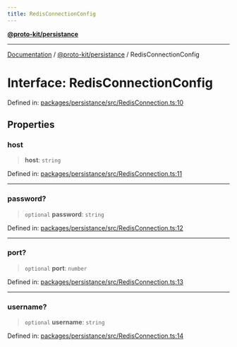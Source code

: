 ```yaml
---
title: RedisConnectionConfig
---
```


[**@proto-kit/persistance**](../README.md)

***

[Documentation](../../../README.md) / [@proto-kit/persistance](../README.md) / RedisConnectionConfig

# Interface: RedisConnectionConfig

Defined in: [packages/persistance/src/RedisConnection.ts:10](https://github.com/proto-kit/framework/blob/28efa802e3737fc3b77339148b307ef7246f3ef1/packages/persistance/src/RedisConnection.ts#L10)

## Properties

### host

> **host**: `string`

Defined in: [packages/persistance/src/RedisConnection.ts:11](https://github.com/proto-kit/framework/blob/28efa802e3737fc3b77339148b307ef7246f3ef1/packages/persistance/src/RedisConnection.ts#L11)

***

### password?

> `optional` **password**: `string`

Defined in: [packages/persistance/src/RedisConnection.ts:12](https://github.com/proto-kit/framework/blob/28efa802e3737fc3b77339148b307ef7246f3ef1/packages/persistance/src/RedisConnection.ts#L12)

***

### port?

> `optional` **port**: `number`

Defined in: [packages/persistance/src/RedisConnection.ts:13](https://github.com/proto-kit/framework/blob/28efa802e3737fc3b77339148b307ef7246f3ef1/packages/persistance/src/RedisConnection.ts#L13)

***

### username?

> `optional` **username**: `string`

Defined in: [packages/persistance/src/RedisConnection.ts:14](https://github.com/proto-kit/framework/blob/28efa802e3737fc3b77339148b307ef7246f3ef1/packages/persistance/src/RedisConnection.ts#L14)
